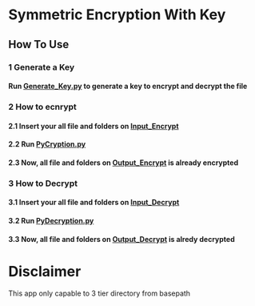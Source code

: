 # Symmetric Encryption With Key
## How To Use
### 1 Generate a Key
#### Run [Generate_Key.py](https://github.com/ghilmanaji/PyCryption/blob/main/Symmetric/Symmetric_key/Generate_Key.py) to generate a key to encrypt and decrypt the file
### 2 How to ecnrypt
#### 2.1 Insert your all file and folders on [Input_Encrypt](https://github.com/ghilmanaji/PyCryption/tree/main/Symmetric/Symmetric_key/Input_Encrypt)
#### 2.2 Run [PyCryption.py](https://github.com/ghilmanaji/PyCryption/blob/main/Symmetric/Symmetric_key/PyCryption.py)
#### 2.3 Now, all file and folders on [Output_Encrypt](https://github.com/ghilmanaji/PyCryption/tree/main/Symmetric/Symmetric_key/Output_Encrypt) is already encrypted
### 3 How to Decrypt
#### 3.1 Insert your all file and folders on [Input_Decrypt](https://github.com/ghilmanaji/PyCryption/tree/main/Symmetric/Symmetric_key/Input_Decrypt)
#### 3.2 Run [PyDecryption.py](https://github.com/ghilmanaji/PyCryption/blob/main/Symmetric/Symmetric_key/PyDecryption.py)
#### 3.3 Now, all file and folders on [Output_Decrypt](https://github.com/ghilmanaji/PyCryption/tree/main/Symmetric/Symmetric_key/Output_Encrypt) is alredy decrypted

# Disclaimer
This app only capable to 3 tier directory from basepath
